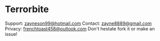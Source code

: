 # Terrorbite
Support: zayneson99@hotmail.com
Contact: zayne8889@gmail.com
Privacy: frenchtoast458@outlook.com
Don't hestate fork it or make an issue!
